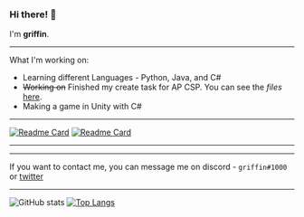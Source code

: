 ### Hi there! 👋

I'm **griffin**.

***

What I'm working on: 
* Learning different Languages - Python, Java, and C#
* ~~Working on~~ Finished my create task for AP CSP. You can see the *files* [here](https://github.com/gr1ffin/MathTask/tree/main/src).
* Making a game in Unity with C#
***
[![Readme Card](https://github-readme-stats.vercel.app/api/pin/?username=gr1ffin&repo=APCSP&theme=tokyonight)](https://github.com/gr1ffin/APCSP)
[![Readme Card](https://github-readme-stats.vercel.app/api/pin/?username=gr1ffin&repo=MathTask&theme=tokyonight)](https://github.com/gr1ffin/MathTask)
***

***

If you want to contact me, you can message me on discord - ``griffin#1000`` or [twitter](https://twitter.com/gr1ffinvr)


***
![GitHub stats](https://github-readme-stats.vercel.app/api?username=gr1ffin&show_icons=true&theme=tokyonight)
[![Top Langs](https://github-readme-stats.vercel.app/api/top-langs/?username=gr1ffin&layout=compact&theme=tokyonight)](https://github.com/anuraghazra/github-readme-stats)


